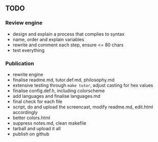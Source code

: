 ## TODO

### Review engine

* design and explain a process that complies to syntax
* name, order and explain variables
* rewrite and comment each step, ensure <= 80 chars
* test everything


### Publication

* rewrite engine
* finalise readme.md, tutor.def.md, philosophy.md
* extensive testing through `make tutor`, adjust casting for hex values
* finalise config.def.h, including colorscheme
* add languages and finalise languages.md
* final check for each file
* script, do and upload the screencast, modify readme.md, edit.html accordingly
* better colors.html
* suppress notes.md, clean makefile
* tarball and upload it all
* publish on github
